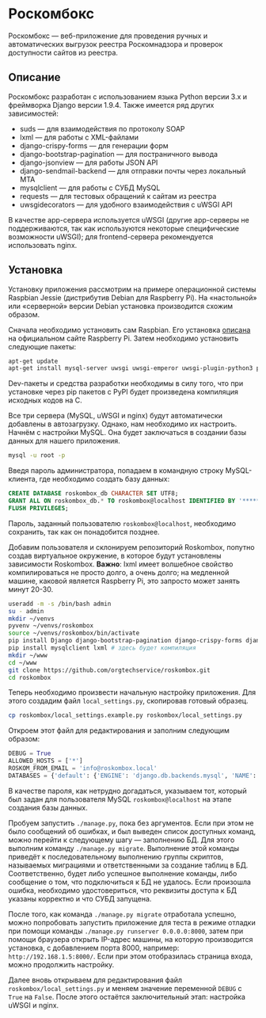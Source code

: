 # Роскомбокс

Роскомбокс — веб-приложение для проведения ручных и автоматических выгрузок реестра Роскомнадзора и проверок доступности сайтов из реестра.

## Описание

Роскомбокс разработан с использованием языка Python версии 3.х и фреймворка Django версии 1.9.4. Также имеется ряд других зависимостей:

* suds — для взаимодействия по протоколу SOAP
* lxml — для работы с XML-файлами
* django-crispy-forms — для генерации форм
* django-bootstrap-pagination — для постраничного вывода
* django-jsonview — для работы JSON API
* django-sendmail-backend — для отправки почты через локальный MTA
* mysqlclient — для работы с СУБД MySQL
* requests — для тестовых обращений к сайтам из реестра
* uwsgidecorators — для удобного взаимодействия с uWSGI API

В качестве app-сервера используется uWSGI (другие app-серверы не поддерживаются, так как используются некоторые специфические возможности uWSGI); для frontend-сервера рекомендуется использовать nginx.

## Установка

Установку приложения рассмотрим на примере операционной системы Raspbian Jessie (дистрибутив Debian для Raspberry Pi). На «настольной» или «серверной» версии Debian установка производится схожим образом.

Сначала необходимо установить сам Raspbian. Его установка [описана](https://www.raspberrypi.org/downloads/raspbian/) на официальном сайте Raspberry Pi. Затем необходимо установить следующие пакеты:

```bash
apt-get update
apt-get install mysql-server uwsgi uwsgi-emperor uwsgi-plugin-python3 python3-venv build-essential libxml2-dev python3-dev libmysqlclient-dev
```

Dev-пакеты и средства разработки необходимы в силу того, что при установке через pip пакетов с PyPI будет произведена компиляция исходных кодов на C.

Все три сервера (MySQL, uWSGI и nginx) будут автоматически добавлены в автозагрузку. Однако, нам необходимо их настроить. Начнём с настройки MySQL. Она будет заключаться в создании базы данных для нашего приложения.

```bash
mysql -u root -p
```

Введя пароль администратора, попадаем в командную строку MySQL-клиента, где необходимо создать базу данных:

```sql
CREATE DATABASE roskombox_db CHARACTER SET UTF8;
GRANT ALL ON roskombox_db.* TO roskombox@localhost IDENTIFIED BY '*********';
FLUSH PRIVILEGES;
```

Пароль, заданный пользователю `roskombox@localhost`, необходимо сохранить, так как он понадобится позднее.

Добавим пользователя и склонируем репозиторий Roskombox, попутно создав виртуальное окружение, в которое будут установлены зависимости Roskombox. **Важно**: lxml имеет волшебное свойство компилироваться не просто долго, а очень долго; на медленной машине, каковой является Raspberry Pi, это запросто может занять минут 20-30.

```bash
useradd -m -s /bin/bash admin
su - admin
mkdir ~/venvs
pyvenv ~/venvs/roskombox
source ~/venvs/roskombox/bin/activate
pip install Django django-bootstrap-pagination django-crispy-forms django-jsonview django-sendmail-backend requests suds-py3 uwsgidecorators
pip install mysqlclient lxml # здесь будет компиляция
mkdir ~/www
cd ~/www
git clone https://github.com/orgtechservice/roskombox.git
cd roskombox
```

Теперь необходимо произвести начальную настройку приложения. Для этого создадим файл `local_settings.py`, скопировав готовый образец.

```bash
cp roskombox/local_settings.example.py roskombox/local_settings.py
```

Откроем этот файл для редактирования и заполним следующим образом:

```python
DEBUG = True
ALLOWED_HOSTS = ['*']
ROSKOM_FROM_EMAIL = 'info@roskombox.local'
DATABASES = {'default': {'ENGINE': 'django.db.backends.mysql', 'NAME': 'roskombox_db', 'USER': 'roskombox', 'PASSWORD': '*********', 'HOST': '', 'PORT': ''}}
```

В качестве пароля, как нетрудно догадаться, указываем тот, который был задан для пользователя MySQL `roskombox@localhost` на этапе создания базы данных.

Пробуем запустить `./manage.py`, пока без аргументов. Если при этом не было сообщений об ошибках, и был выведен список доступных команд, можно перейти к следующему шагу — заполнению БД. Для этого выполним команду `./manage.py migrate`. Выполнение этой команды приведёт к последовательному выполнению группы скриптов, называемых миграциями и ответственными за создание таблиц в БД. Соответственно, будет либо успешное выполнение команды, либо сообщение о том, что подключиться к БД не удалось. Если произошла ошибка, необходимо удостовериться, что реквизиты доступа к БД указаны корректно и что СУБД запущена.

После того, как команда `./manage.py migrate` отработала успешно, можно попробовать запустить приложение для теста в режиме отладки при помощи команды `./manage.py runserver 0.0.0.0:8000`, затем при помощи браузера открыть IP-адрес машины, на которую производится установка, с добавлением порта 8000, например: `http://192.168.1.5:8000/`. Если при этом отобразилась страница входа, можно продолжить настройку.

Далее вновь открываем для редактирования файл `roskombox/local_settings.py` и меняем значение переменной `DEBUG` с `True` на `False`. После этого остаётся заключительный этап: настройка uWSGI и nginx.